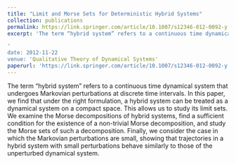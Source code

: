 ```yaml
---
title: "Limit and Morse Sets for Deterministic Hybrid Systems"
collection: publications
permalink: https://link.springer.com/article/10.1007/s12346-012-0092-y
excerpt: 'The term “hybrid system” refers to a continuous time dynamical system that undergoes Markovian perturbations at discrete time intervals. In this paper, we find that under the right formulation, a hybrid system can be treated as a dynamical system on a compact space. This allows us to study its limit sets. We examine the Morse decompositions of hybrid systems, find a sufficient condition for the existence of a non-trivial Morse decomposition, and study the Morse sets of such a decomposition. Finally, we consider the case in which the Markovian perturbations are small, showing that trajectories in a hybrid system with small perturbations behave similarly to those of the unperturbed dynamical system.'

'
date: 2012-11-22
venue: 'Qualitative Theory of Dynamical Systems'
paperurl: 'https://link.springer.com/article/10.1007/s12346-012-0092-y'
---
```

The term “hybrid system” refers to a continuous time dynamical system that undergoes Markovian perturbations at discrete time intervals. In this paper, we find that under the right formulation, a hybrid system can be treated as a dynamical system on a compact space. This allows us to study its limit sets. We examine the Morse decompositions of hybrid systems, find a sufficient condition for the existence of a non-trivial Morse decomposition, and study the Morse sets of such a decomposition. Finally, we consider the case in which the Markovian perturbations are small, showing that trajectories in a hybrid system with small perturbations behave similarly to those of the unperturbed dynamical system.



